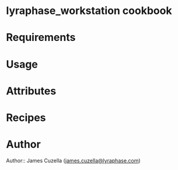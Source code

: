 # lyraphase_workstation cookbook

# Requirements

# Usage

# Attributes

# Recipes

# Author

Author:: James Cuzella (<james.cuzella@lyraphase.com>)

